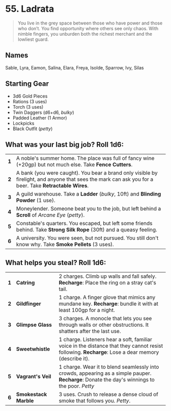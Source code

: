# 55. Ladrata

> You live in the grey space between those who have power and those who don’t. You find opportunity where others see only chaos. With nimble fingers, you unburden both the richest merchant and the lowliest guard. 

## Names

Sable, Lyra, Eamon, Salina, Elara, Freya, Isolde, Sparrow, Ivy, Silas

## Starting Gear
 
- 3d6 Gold Pieces
- Rations (3 uses)
- Torch (3 uses) 
- Twin Daggers (d6+d6, _bulky_)
- Padded Leather (1 Armor)
- Lockpicks
- Black Outfit (_petty_)

## What was your last big job? Roll 1d6:

|       |                                                                                                                                                         |
| ----- | ------------------------------------------------------------------------------------------------------------------------------------------------------- |
| **1** | A noble's summer home. The place was full of fancy wine (+20gp) but not much else. Take **Fence Cutters**.                                              |
| **2** | A bank (you were caught). You bear a brand only visible by firelight, and anyone that sees the mark can ask you for a beer. Take **Retractable Wires**. |
| **3** | A guild warehouse. Take a **Ladder** (_bulky_, 10ft) and **Blinding Powder** (1 use).                                                                   |
| **4** | Moneylender. Someone beat you to the job, but left behind a **Scroll** of _Arcane Eye_ (_petty_).                                                       |
| **5** | Constable's quarters. You escaped, but left some friends behind. Take **Strong Silk Rope** (30ft) and a queasy feeling.                                 |
| **6** | A university. You were seen, but not pursued. You still don't know why. Take **Smoke Pellets** (3 uses).                                                |

## What helps you steal? Roll 1d6:

|       |                       |                                                                                                                                                    |
| ----- | --------------------- | -------------------------------------------------------------------------------------------------------------------------------------------------- |
| **1** | **Catring**           | 2 charges. Climb up walls and fall safely. **Recharge**: Place the ring on a stray cat's tail.                                                     |
| **2** | **Gildfinger**        | 1 charge. A finger glove that mimics any mundane key. **Recharge**: bundle it with at least 100gp for a night.                                     |
| **3** | **Glimpse Glass**     | 3 charges. A monocle that lets you see through walls or other obstructions. It shatters after the last use.                                        |
| **4** | **Sweetwhistle**      | 1 charge. Listeners hear a soft, familiar voice in the distance that they cannot resist following. **Recharge**: Lose a dear memory (describe it). |
| **5** | **Vagrant's Veil**    | 1 charge. Wear it to blend seamlessly into crowds, appearing as a simple pauper. **Recharge**: Donate the day's winnings to the poor. _Petty_      |
| **6** | **Smokestack Marble** | 3 uses. Crush to release a dense cloud of smoke that follows you. _Petty_.                                                                         |

